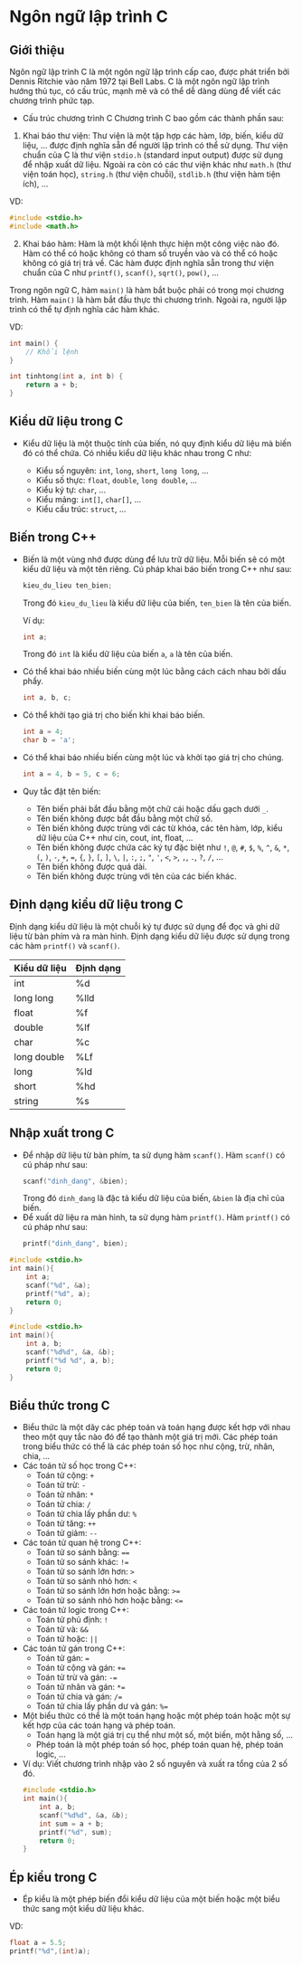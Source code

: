 # Ngôn ngữ lập trình C
## Giới thiệu
Ngôn ngữ lập trình C là một ngôn ngữ lập trình cấp cao, được phát triển bởi Dennis Ritchie vào năm 1972 tại Bell Labs. C là một ngôn ngữ lập trình hướng thủ tục, có cấu trúc, mạnh mẽ và có thể dễ dàng dùng để viết các chương trình phức tạp.
* Cấu trúc chương trình C
Chương trình C bao gồm các thành phần sau:
1. Khai báo thư viện: Thư viện là một tập hợp các hàm, lớp, biến, kiểu dữ liệu, ... được định nghĩa sẵn để người lập trình có thể sử dụng. Thư viện chuẩn của C là thư viện `stdio.h` (standard input output) được sử dụng để nhập xuất dữ liệu. Ngoài ra còn có các thư viện khác như `math.h` (thư viện toán học), `string.h` (thư viện chuỗi), `stdlib.h` (thư viện hàm tiện ích), ...

VD:
```c
#include <stdio.h>
#include <math.h>
```
2. Khai báo hàm: Hàm là một khối lệnh thực hiện một công việc nào đó. Hàm có thể có hoặc không có tham số truyền vào và có thể có hoặc không có giá trị trả về. Các hàm được định nghĩa sẵn trong thư viện chuẩn của C như `printf()`, `scanf()`, `sqrt()`, `pow()`, ...

Trong ngôn ngữ C, hàm `main()` là hàm bắt buộc phải có trong mọi chương trình. Hàm `main()` là hàm bắt đầu thực thi chương trình. Ngoài ra, người lập trình có thể tự định nghĩa các hàm khác.

VD:
```c
int main() {
    // Khối lệnh
}
```

```c
int tinhtong(int a, int b) {
    return a + b;
}
```
## Kiểu dữ liệu trong C
* Kiểu dữ liệu là một thuộc tính của biến, nó quy định kiểu dữ liệu mà biến đó có thể chứa. Có nhiều kiểu dữ liệu khác nhau trong C như: 

    * Kiểu số nguyên: `int`, `long`, `short`, `long long`, ...
    * Kiểu số thực: `float`, `double`, `long double`, ...
    * Kiểu ký tự: `char`, ...
    * Kiểu mảng: `int[]`, `char[]`, ...
    * Kiểu cấu trúc: `struct`, ...

## Biến trong C++
* Biến là một vùng nhớ được dùng để lưu trữ dữ liệu. Mỗi biến sẽ có một kiểu dữ liệu và một tên riêng. Cú pháp khai báo biến trong C++ như sau:
    ```cpp
    kieu_du_lieu ten_bien;
    ```
    Trong đó `kieu_du_lieu` là kiểu dữ liệu của biến, `ten_bien` là tên của biến.

    Ví dụ:
    ```cpp
    int a;
    ```
    Trong đó `int` là kiểu dữ liệu của biến `a`, `a` là tên của biến.
* Có thể khai báo nhiều biến cùng một lúc bằng cách cách nhau bởi dấu phẩy.
    ```cpp
    int a, b, c;
    ```
* Có thể khởi tạo giá trị cho biến khi khai báo biến.
    ```cpp
    int a = 4;
    char b = 'a';
    ```
* Có thể khai báo nhiều biến cùng một lúc và khởi tạo giá trị cho chúng.
    ```cpp
    int a = 4, b = 5, c = 6;
    ```
* Quy tắc đặt tên biến:
    * Tên biến phải bắt đầu bằng một chữ cái hoặc dấu gạch dưới `_`.
    * Tên biến không được bắt đầu bằng một chữ số.
    * Tên biến không được trùng với các từ khóa, các tên hàm, lớp, kiểu dữ liệu của C++ như cin, cout, int, float, ...
    * Tên biến không được chứa các ký tự đặc biệt như `!`, `@`, `#`, `$`, `%`, `^`, `&`, `*`, `(`, `)`, `-`, `+`, `=`, `{`, `}`, `[`, `]`, `\`, `|`, `:`, `;`, `"`, `'`, `<`, `>`, `,`, `.`, `?`, `/`, ...
    * Tên biến không được quá dài.
    * Tên biến không được trùng với tên của các biến khác.

## Định dạng kiểu dữ liệu trong C
Định dạng kiểu dữ liệu là một chuỗi ký tự được sử dụng để đọc và ghi dữ liệu từ bàn phím và ra màn hình. Định dạng kiểu dữ liệu được sử dụng trong các hàm `printf()` và `scanf()`.

| Kiểu dữ liệu |  Định dạng|
|--------------|--------|
| int | %d |
| long long | %lld |
| float | %f |
| double | %lf |
| char | %c |
| long double | %Lf |
| long | %ld |
| short | %hd |
| string | %s |

## Nhập xuất trong C
* Để nhập dữ liệu từ bàn phím, ta sử dụng hàm `scanf()`. Hàm `scanf()` có cú pháp như sau:
    ```c
    scanf("dinh_dang", &bien);
    ```
    Trong đó `dinh_dang` là đặc tả kiểu dữ liệu của biến, `&bien` là địa chỉ của biến.
* Để xuất dữ liệu ra màn hình, ta sử dụng hàm `printf()`. Hàm `printf()` có cú pháp như sau:
    ```c
    printf("dinh_dang", bien);
    ```

```c
#include <stdio.h>
int main(){
    int a;
    scanf("%d", &a);
    printf("%d", a);
    return 0;
}
```

```c
#include <stdio.h>
int main(){
    int a, b;
    scanf("%d%d", &a, &b);
    printf("%d %d", a, b);
    return 0;
}
```
## Biểu thức trong C
* Biểu thức là một dãy các phép toán và toán hạng được kết hợp với nhau theo một quy tắc nào đó để tạo thành một giá trị mới. Các phép toán trong biểu thức có thể là các phép toán số học như cộng, trừ, nhân, chia, ...
* Các toán tử số học trong C++:
    * Toán tử cộng: `+`
    * Toán tử trừ: `-`
    * Toán tử nhân: `*`
    * Toán tử chia: `/`
    * Toán tử chia lấy phần dư: `%`
    * Toán tử tăng: `++`
    * Toán tử giảm: `--`
* Các toán tử quan hệ trong C++:
    * Toán tử so sánh bằng: `==`
    * Toán tử so sánh khác: `!=`
    * Toán tử so sánh lớn hơn: `>`
    * Toán tử so sánh nhỏ hơn: `<`
    * Toán tử so sánh lớn hơn hoặc bằng: `>=`
    * Toán tử so sánh nhỏ hơn hoặc bằng: `<=`
* Các toán tử logic trong C++:
    * Toán tử phủ định: `!`
    * Toán tử và: `&&`
    * Toán tử hoặc: `||`
* Các toán tử gán trong C++:
    * Toán tử gán: `=`
    * Toán tử cộng và gán: `+=`
    * Toán tử trừ và gán: `-=`
    * Toán tử nhân và gán: `*=`
    * Toán tử chia và gán: `/=`
    * Toán tử chia lấy phần dư và gán: `%=`
* Một biểu thức có thể là một toán hạng hoặc một phép toán hoặc một sự kết hợp của các toán hạng và phép toán.
    * Toán hạng là một giá trị cụ thể như một số, một biến, một hằng số, ...
    * Phép toán là một phép toán số học, phép toán quan hệ, phép toán logic, ...
* Ví dụ: Viết chương trình nhập vào 2 số nguyên và xuất ra tổng của 2 số đó.
    ```c
    #include <stdio.h>
    int main(){
        int a, b;
        scanf("%d%d", &a, &b);
        int sum = a + b;
        printf("%d", sum);
        return 0;
    }
    ```
## Ép kiểu trong C
* Ép kiểu là một phép biến đổi kiểu dữ liệu của một biến hoặc một biểu thức sang một kiểu dữ liệu khác.

VD: 
```c
float a = 5.5;
printf("%d",(int)a);
```

